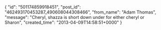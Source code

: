  {
   "id": "501174859918451",
   "post_id": "462493170453287_490608044308466",
   "from_name": "Adam Thomas",
   "message": "Cheryl, shazza is short down under for either cheryl or Sharon",
   "created_time": "2013-04-09T14:58:51+0000"
 }
